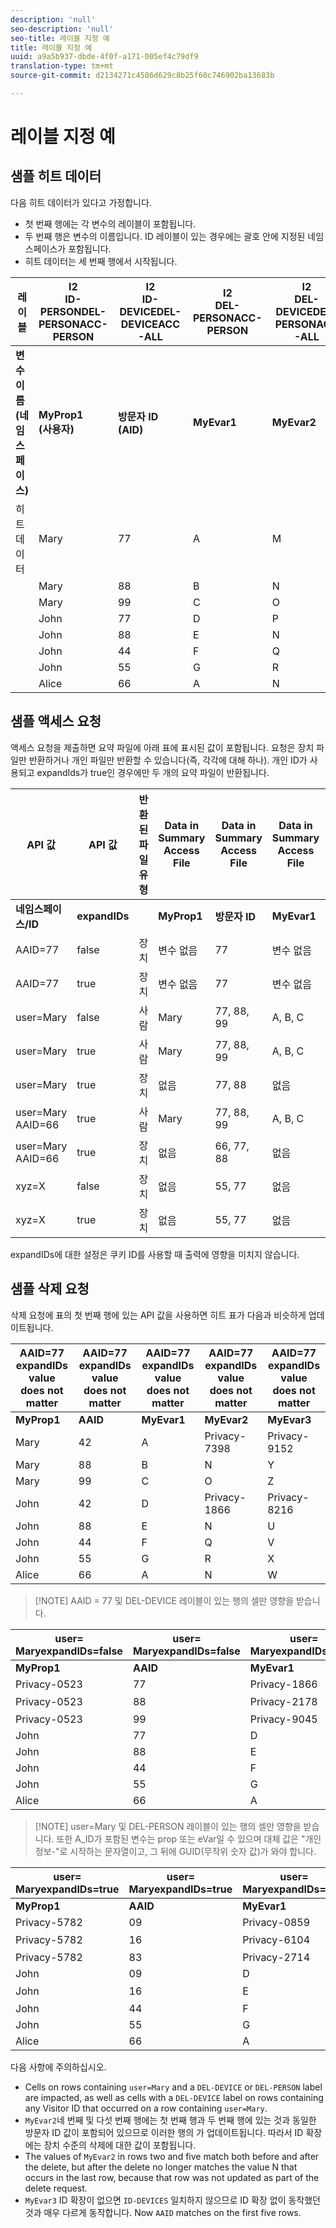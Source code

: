 ```yaml
---
description: 'null'
seo-description: 'null'
seo-title: 레이블 지정 예
title: 레이블 지정 예
uuid: a9a5b937-dbde-4f0f-a171-005ef4c79df9
translation-type: tm+mt
source-git-commit: d2134271c4586d629c8b25f60c746902ba13683b

---
```



# 레이블 지정 예

## 샘플 히트 데이터

다음 히트 데이터가 있다고 가정합니다.

* 첫 번째 행에는 각 변수의 레이블이 포함됩니다.
* 두 번째 행은 변수의 이름입니다. ID 레이블이 있는 경우에는 괄호 안에 지정된 네임스페이스가 포함됩니다.
* 히트 데이터는 세 번째 행에서 시작됩니다.

| 레이블 | I2<br>ID-<br>PERSONDEL-<br>PERSONACC-PERSON | I2<br>ID-<br>DEVICEDEL-<br>DEVICEACC-ALL | I2<br>DEL-<br>PERSONACC-PERSON | I2<br>DEL-<br>DEVICEDEL-<br>PERSONACC-ALL | I2<br>ID-<br>DEVICEDEL-<br>DEVICEACC-ALL |
|---|---|---|---|---|---|
| **변수 이름**<br>**(네임스페이스)** | **MyProp1**<br>**(사용자)** | **방문자 ID**<br>**(AID)** | **MyEvar1** | **MyEvar2** | **MyEvar3**<br>**(xyz)** |
| 히트 데이터 | Mary | 77 | A | M | X |
|  | Mary | 88 | B | N | Y |
|  | Mary | 99 | C | O | Z |
|  | John | 77 | D | P | W |
|  | John | 88 | E | N | U |
|  | John | 44 | F | Q | V |
|  | John | 55 | G | R | X |
|  | Alice | 66 | A | N | Z |

## 샘플 액세스 요청

액세스 요청을 제출하면 요약 파일에 아래 표에 표시된 값이 포함됩니다. 요청은 장치 파일만 반환하거나 개인 파일만 반환할 수 있습니다(즉, 각각에 대해 하나). 개인 ID가 사용되고 expandIds가 true인 경우에만 두 개의 요약 파일이 반환됩니다.

| API 값 | API 값 | 반환된 파일 유형 | Data in <br>Summary Access File | Data in <br>Summary Access File | Data in <br>Summary Access File | Data in <br>Summary Access File | Data in <br>Summary Access File |
|--- |--- |--- |---|---|---|---|---|
| **네임스페이스/ID** | **expandIDs** |  | **MyProp1** | **방문자 ID** | **MyEvar1** | **MyEvar2** | **MyEvar3** |
| AAID=77 | false | 장치 | 변수 없음 | 77 | 변수 없음 | M, P | X, W |
| AAID=77 | true | 장치 | 변수 없음 | 77 | 변수 없음 | M, P | X, W |
| user=Mary | false | 사람 | Mary | 77, 88, 99 | A, B, C | M, N, O | X, Y, Z |
| user=Mary | true | 사람 | Mary | 77, 88, 99 | A, B, C | M, N, O | X, Y, Z |
| user=Mary | true | 장치 | 없음 | 77, 88 | 없음 | N, P | U, W |
| user=Mary AAID=66 | true | 사람 | Mary | 77, 88, 99 | A, B, C | M, N, O | X, Y, Z |
| user=Mary AAID=66 | true | 장치 | 없음 | 66, 77, 88 | 없음 | N, P | U, W, Z |
| xyz=X | false | 장치 | 없음 | 55, 77 | 없음 | M, R | X |
| xyz=X | true | 장치 | 없음 | 55, 77 | 없음 | M, P, R | W, X |

expandIDs에 대한 설정은 쿠키 ID를 사용할 때 출력에 영향을 미치지 않습니다.

## 샘플 삭제 요청

삭제 요청에 표의 첫 번째 행에 있는 API 값을 사용하면 히트 표가 다음과 비슷하게 업데이트됩니다.

| AAID=77 expandIDs value<br>does not matter | AAID=77 expandIDs value<br>does not matter | AAID=77 expandIDs value<br>does not matter | AAID=77 expandIDs value<br>does not matter | AAID=77 expandIDs value<br>does not matter |
|---|---|---|---|---|
| **MyProp1** | **AAID** | **MyEvar1** | **MyEvar2** | **MyEvar3** |
| Mary | 42 | A | Privacy-7398 | Privacy-9152 |
| Mary | 88 | B | N | Y |
| Mary | 99 | C | O | Z |
| John | 42 | D | Privacy-1866 | Privacy-8216 |
| John | 88 | E | N | U |
| John | 44 | F | Q | V |
| John | 55 | G | R | X |
| Alice | 66 | A | N | W |

>[!NOTE] AAID = 77 및 DEL-DEVICE 레이블이 있는 행의 셀만 영향을 받습니다.

| user=<br>MaryexpandIDs=false | user=<br>MaryexpandIDs=false | user=<br>MaryexpandIDs=false | user=<br>MaryexpandIDs=false | user=<br>MaryexpandIDs=false |
|--- |---|---|---|---|
| **MyProp1** | **AAID** | **MyEvar1** | **MyEvar2** | **MyEvar3** |
| Privacy-0523 | 77 | Privacy-1866 | Privacy-3681 | X |
| Privacy-0523 | 88 | Privacy-2178 | 개인 정보-1975 | Y |
| Privacy-0523 | 99 | Privacy-9045 | Privacy-2864 | Z |
| John | 77 | D | P | W |
| John | 88 | E | N | U |
| John | 44 | F | Q | V |
| John | 55 | G | R | X |
| Alice | 66 | A | N | W |

>[!NOTE] user=Mary 및 DEL-PERSON 레이블이 있는 행의 셀만 영향을 받습니다. 또한 A_ID가 포함된 변수는 prop 또는 eVar일 수 있으며 대체 값은 "개인 정보-"로 시작하는 문자열이고, 그 뒤에 GUID(무작위 숫자 값)가 와야 합니다.

| user=<br>MaryexpandIDs=true | user=<br>MaryexpandIDs=true | user=<br>MaryexpandIDs=true | user=<br>MaryexpandIDs=true | user=<br>MaryexpandIDs=true |
|--- |---|---|---|---|
| **MyProp1** | **AAID** | **MyEvar1** | **MyEvar2** | **MyEvar3** |
| Privacy-5782 | 09 | Privacy-0859 | Privacy-8183 | Privacy-9152 |
| Privacy-5782 | 16 | Privacy-6104 | 개인 정보-2911 | Privacy-6821 |
| Privacy-5782 | 83 | Privacy-2714 | Privacy-0219 | Privacy-4395 |
| John | 09 | D | Privacy-8454 | Privacy-8216 |
| John | 16 | E | 개인 정보-2911 | 개인 정보-2930 |
| John | 44 | F | Q | V |
| John | 55 | G | R | X |
| Alice | 66 | A | N | W |

다음 사항에 주의하십시오.

* Cells on rows containing `user=Mary` and a `DEL-DEVICE` or `DEL-PERSON` label are impacted, as well as cells with a `DEL-DEVICE` label on rows containing any Visitor ID that occurred on a row containing `user=Mary`.
* `MyEvar2`네 번째 및 다섯 번째 행에는 첫 번째 행과 두 번째 행에 있는 것과 동일한 방문자 ID 값이 포함되어 있으므로 이러한 행의 가 업데이트됩니다. 따라서 ID 확장에는 장치 수준의 삭제에 대한 값이 포함됩니다.
* The values of `MyEvar2` in rows two and five match both before and after the delete, but after the delete no longer matches the value N that occurs in the last row, because that row was not updated as part of the delete request.
* `MyEvar3` ID 확장이 없으면 `ID-DEVICES` 일치하지 않으므로 ID 확장 없이 동작했던 것과 매우 다르게 동작합니다. Now `AAID` matches on the first five rows.
